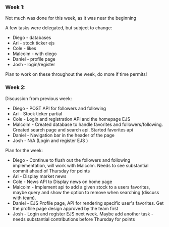 ### Week 1:
Not much was done for this week, as it was near the beginning

A few tasks were delegated, but subject to change:
- Diego - databases
- Ari - stock ticker ejs
- Cole - likes 
- Malcolm - with diego
- Daniel - profile page
- Josh - login/register

Plan to work on these throughout the week, do more if time permits!

### Week 2:

Discussion from previous week:
- Diego - POST API for followers and following
- Ari - Stock ticker partial
- Cole - Login and registration API and the homepage EJS
- Malcolm - Created database to handle favorites and followers/following. Created search page and search api. Started favorites api
- Daniel - Navigation bar in the header of the page
- Josh - N/A (Login and register EJS )

Plan for the week:
- Diego - Continue to flush out the followers and following implementation, will work with Malcolm. Needs to see substantial commit ahead of Thursday for points
- Ari - Display market news
- Cole -  News API to Display news on home page 
- Malcolm - Implement api to add a given stock to a users favorites, maybe query and show the option to remove when searching (discuss with team).
- Daniel - EJS Profile page, API for rendering specific user's favorites. Get the proflile page design approved by the team first
- Josh - Login and register EJS next week. Maybe add another task - needs substantial contributions before Thursday for points